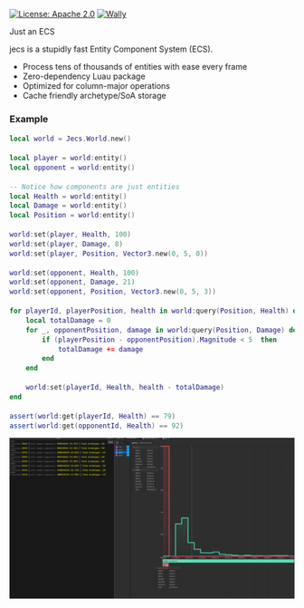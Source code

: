 [![License: Apache 2.0](https://img.shields.io/badge/License-Apache%202.0-blue.svg)](LICENSE-APACHE)
[![Wally](https://img.shields.io/github/v/tag/ukendio/jecs)](https://wally.run/package/ukendio/jecs)

Just an ECS

jecs is a stupidly fast Entity Component System (ECS). 

- Process tens of thousands of entities with ease every frame
- Zero-dependency Luau package
- Optimized for column-major operations
- Cache friendly archetype/SoA storage 

### Example

```lua
local world = Jecs.World.new()

local player = world:entity() 
local opponent = world:entity()

-- Notice how components are just entities
local Health = world:entity() 
local Damage = world:entity()
local Position = world:entity()

world:set(player, Health, 100)
world:set(player, Damage, 8)
world:set(player, Position, Vector3.new(0, 5, 0))

world:set(opponent, Health, 100)
world:set(opponent, Damage, 21)
world:set(opponent, Position, Vector3.new(0, 5, 3))

for playerId, playerPosition, health in world:query(Position, Health) do 
    local totalDamage = 0
    for _, opponentPosition, damage in world:query(Position, Damage) do 
        if (playerPosition - opponentPosition).Magnitude < 5  then 
            totalDamage += damage
        end
    end

    world:set(playerId, Health, health - totalDamage)  
end

assert(world:get(playerId, Health) == 79)
assert(world:get(opponentId, Health) == 92)

```

![Comparison](image.png)
